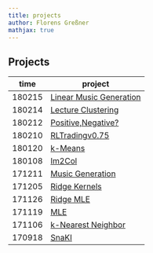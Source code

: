 ```yaml
---
title: projects
author: Florens Greßner
mathjax: true
---
```


## Projects

| time   | project                                                              |
|--------|----------------------------------------------------------------------|
| 180215 | [Linear Music Generation](./linmusicgen)                    |
| 180214 | [Lecture Clustering](./ML_EXAM)                             |
| 180212 | [Positive,Negative?](./PosNeg)                              |
| 180210 | [RLTradingv0.75](./RLTradingKickoff)                        |
| 180120 | [k-Means](./k_means)                                        |
| 180108 | [Im2Col](./im2col)                                          |
| 171211 | [Music Generation](./musicgen)                              |
| 171205 | [Ridge Kernels](./kernel)                                   |
| 171126 | [Ridge MLE](./ridgeMLE)                                     |
| 171119 | [MLE](./MLE)                                                |
| 171106 | [k-Nearest Neighbor](./kNN)                                 |
| 170918 | [SnaKI](./SnaKI)                                            |

